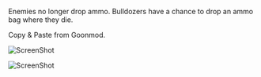 Enemies no longer drop ammo. Bulldozers have a chance to drop an ammo bag where they die.

Copy & Paste from Goonmod.

![ScreenShot](http://i.imgur.com/mDa2kTr.gif)

![ScreenShot](http://i.imgur.com/fy189Fk.jpg)
